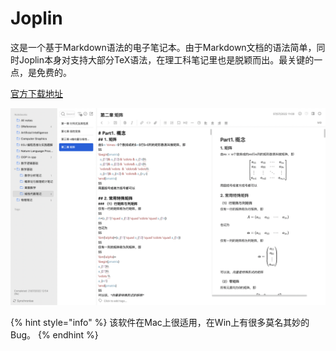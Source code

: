 # Joplin

这是一个基于Markdown语法的电子笔记本。由于Markdown文档的语法简单，同时Joplin本身对支持大部分TeX语法，在理工科笔记里也是脱颖而出。最关键的一点，是免费的。

[官方下载地址](https://joplinapp.org/)

![Joplin使用界面](<../../../.gitbook/assets/image (3).png>)

{% hint style="info" %}
该软件在Mac上很适用，在Win上有很多莫名其妙的Bug。
{% endhint %}
